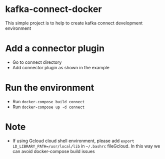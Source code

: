 # kafka-connect-docker
This simple project is to help to create kafka connect development environment

# Add a connector plugin
* Go to connect directory
* Add connector plugin as shown in the example

# Run the environment
* Run `docker-compose build connect`
* Run `docker-compose up -d connect`


# Note
* If using Gcloud cloud shell environment, please add `export LD_LIBRARY_PATH=/usr/local/lib` in `~/.bashrc` fileGcloud. In this way we can avoid docker-compose build issues  
